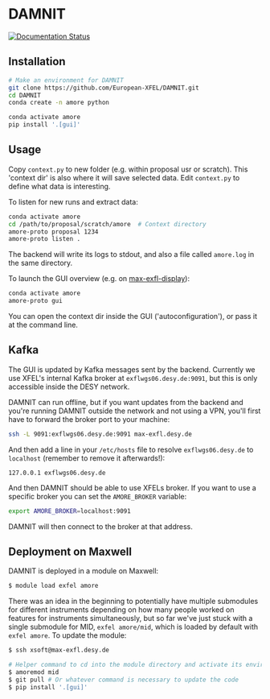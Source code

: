 # DAMNIT

[![Documentation Status](https://readthedocs.org/projects/damnit/badge/?version=latest)](https://damnit.readthedocs.io/en/latest/?badge=latest)

## Installation
```bash
# Make an environment for DAMNIT
git clone https://github.com/European-XFEL/DAMNIT.git
cd DAMNIT
conda create -n amore python

conda activate amore
pip install '.[gui]'
```

## Usage
Copy `context.py` to new folder (e.g. within proposal usr or scratch).
This 'context dir' is also where it will save selected data. Edit `context.py`
to define what data is interesting.

To listen for new runs and extract data:
```bash
conda activate amore
cd /path/to/proposal/scratch/amore  # Context directory
amore-proto proposal 1234
amore-proto listen .
```

The backend will write its logs to stdout, and also a file called `amore.log`
in the same directory.

To launch the GUI overview (e.g. on [max-exfl-display](https://max-exfl-display.desy.de:3389)):
```bash
conda activate amore
amore-proto gui
```

You can open the context dir inside the GUI ('autoconfiguration'), or pass it
at the command line.

## Kafka
The GUI is updated by Kafka messages sent by the backend. Currently we use
XFEL's internal Kafka broker at `exflwgs06.desy.de:9091`, but this is only
accessible inside the DESY network.

DAMNIT can run offline, but if you want updates from the backend and you're
running DAMNIT outside the network and not using a VPN, you'll first have to
forward the broker port to your machine:
```bash
ssh -L 9091:exflwgs06.desy.de:9091 max-exfl.desy.de
```

And then add a line in your `/etc/hosts` file to resolve `exflwgs06.desy.de`
to `localhost` (remember to remove it afterwards!):
```
127.0.0.1 exflwgs06.desy.de
```

And then DAMNIT should be able to use XFELs broker. If you want to use a specific
broker you can set the `AMORE_BROKER` variable:
```bash
export AMORE_BROKER=localhost:9091
```

DAMNIT will then connect to the broker at that address.

## Deployment on Maxwell
DAMNIT is deployed in a module on Maxwell:
```bash
$ module load exfel amore
```

There was an idea in the beginning to potentially have multiple submodules for
different instruments depending on how many people worked on features for
instruments simultaneously, but so far we've just stuck with a single submodule
for MID, `exfel amore/mid`, which is loaded by default with `exfel
amore`. To update the module:
```bash
$ ssh xsoft@max-exfl.desy.de

# Helper command to cd into the module directory and activate its environment
$ amoremod mid
$ git pull # Or whatever command is necessary to update the code
$ pip install '.[gui]'
```
